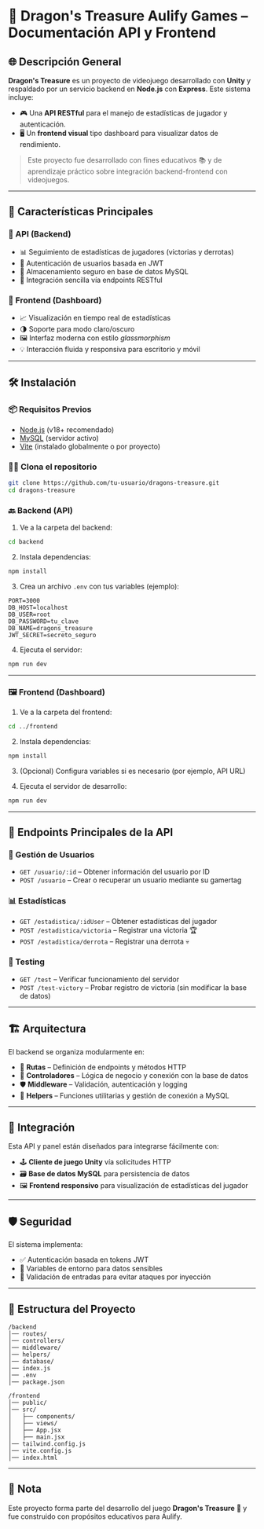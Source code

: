 
# 🐉 Dragon's Treasure Aulify Games – Documentación API y Frontend

## 🌐 Descripción General

**Dragon's Treasure** es un proyecto de videojuego desarrollado con **Unity** y respaldado por un servicio backend en **Node.js** con **Express**. Este sistema incluye:

- 🎮 Una **API RESTful** para el manejo de estadísticas de jugador y autenticación.
- 🖥️ Un **frontend visual** tipo dashboard para visualizar datos de rendimiento.

> Este proyecto fue desarrollado con fines educativos 📚 y de aprendizaje práctico sobre integración backend-frontend con videojuegos.

---

## 🚀 Características Principales

### 🔧 API (Backend)

- 📊 Seguimiento de estadísticas de jugadores (victorias y derrotas)
- 🔐 Autenticación de usuarios basada en JWT
- 💾 Almacenamiento seguro en base de datos MySQL
- 🔌 Integración sencilla vía endpoints RESTful

### 💎 Frontend (Dashboard)

- 📈 Visualización en tiempo real de estadísticas
- 🌗 Soporte para modo claro/oscuro
- 🖼️ Interfaz moderna con estilo *glassmorphism*
- 💡 Interacción fluida y responsiva para escritorio y móvil

---

## 🛠️ Instalación

### 📦 Requisitos Previos

- [Node.js](https://nodejs.org/) (v18+ recomendado)
- [MySQL](https://www.mysql.com/) (servidor activo)
- [Vite](https://vitejs.dev/) (instalado globalmente o por proyecto)

### 🐱‍💻 Clona el repositorio

```bash
git clone https://github.com/tu-usuario/dragons-treasure.git
cd dragons-treasure
```

### 🔙 Backend (API)

1. Ve a la carpeta del backend:

```bash
cd backend
```

2. Instala dependencias:

```bash
npm install
```

3. Crea un archivo `.env` con tus variables (ejemplo):

```
PORT=3000
DB_HOST=localhost
DB_USER=root
DB_PASSWORD=tu_clave
DB_NAME=dragons_treasure
JWT_SECRET=secreto_seguro
```

4. Ejecuta el servidor:

```bash
npm run dev
```

---

### 🖼️ Frontend (Dashboard)

1. Ve a la carpeta del frontend:

```bash
cd ../frontend
```

2. Instala dependencias:

```bash
npm install
```

3. (Opcional) Configura variables si es necesario (por ejemplo, API URL)

4. Ejecuta el servidor de desarrollo:

```bash
npm run dev
```

---

## 🔌 Endpoints Principales de la API

### 👤 Gestión de Usuarios

- `GET /usuario/:id` – Obtener información del usuario por ID
- `POST /usuario` – Crear o recuperar un usuario mediante su gamertag

### 📊 Estadísticas

- `GET /estadistica/:idUser` – Obtener estadísticas del jugador
- `POST /estadistica/victoria` – Registrar una victoria 🏆
- `POST /estadistica/derrota` – Registrar una derrota 💀

### 🧪 Testing

- `GET /test` – Verificar funcionamiento del servidor
- `POST /test-victory` – Probar registro de victoria (sin modificar la base de datos)

---

## 🏗️ Arquitectura

El backend se organiza modularmente en:

- 📁 **Rutas** – Definición de endpoints y métodos HTTP
- 🧠 **Controladores** – Lógica de negocio y conexión con la base de datos
- 🛡️ **Middleware** – Validación, autenticación y logging
- 🔧 **Helpers** – Funciones utilitarias y gestión de conexión a MySQL

---

## 🔄 Integración

Esta API y panel están diseñados para integrarse fácilmente con:

- 🕹️ **Cliente de juego Unity** vía solicitudes HTTP
- 🗃️ **Base de datos MySQL** para persistencia de datos
- 🖼️ **Frontend responsivo** para visualización de estadísticas del jugador

---

## 🛡️ Seguridad

El sistema implementa:

- ✅ Autenticación basada en tokens JWT
- 🔐 Variables de entorno para datos sensibles
- 🧹 Validación de entradas para evitar ataques por inyección

---

## 📁 Estructura del Proyecto

```
/backend
│── routes/
│── controllers/
│── middleware/
│── helpers/
│── database/
│── index.js
│── .env
│── package.json

/frontend
│── public/
│── src/
│   ├── components/
│   ├── views/
│   ├── App.jsx
│   ├── main.jsx
│── tailwind.config.js
│── vite.config.js
│── index.html
```

---

## 📌 Nota

Este proyecto forma parte del desarrollo del juego **Dragon's Treasure** 🐉 y fue construido con propósitos educativos para Aulify.
